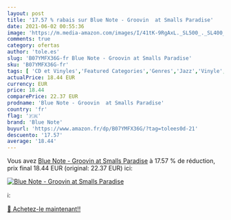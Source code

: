 ```yaml
---
layout: post
title: '17.57 % rabais sur Blue Note - Groovin  at Smalls Paradise'
date: 2021-06-02 00:55:36
image: 'https://m.media-amazon.com/images/I/41tK-9RgAxL._SL500_._SL400_.jpg'
comments: true
category: ofertas
author: 'tole.es'
slug: 'B07YMFX36G-fr Blue Note - Groovin at Smalls Paradise'
sku: 'B07YMFX36G-fr'
tags: [ 'CD et Vinyles','Featured Categories','Genres','Jazz','Vinyle','blue note', ]
actualPrice: 18.44 EUR
currency: EUR
price: 18.44
comparePrice: 22.37 EUR
prodname: 'Blue Note - Groovin  at Smalls Paradise'
country: 'fr'
flag: '🇫🇷'
brand: 'Blue Note'
buyurl: 'https://www.amazon.fr/dp/B07YMFX36G/?tag=tolees0d-21'
descuento: '17.57'
average: '18.44'
---
```


Vous avez [Blue Note - Groovin  at Smalls Paradise](https://www.amazon.fr/dp/B07YMFX36G/?tag=tolees0d-21)  à  17.57 % de réduction, prix final  18.44 EUR (original: 22.37 EUR) ici:

[![Blue Note - Groovin  at Smalls Paradise](https://m.media-amazon.com/images/I/41tK-9RgAxL._SL500_._SL400_.jpg)](https://www.amazon.fr/dp/B07YMFX36G/?tag=tolees0d-21)

ℹ️:


[🛒 Achetez-le maintenant!!](https://www.amazon.fr/dp/B07YMFX36G/?tag=tolees0d-21)
